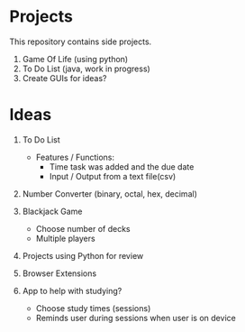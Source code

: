 # Projects
This repository contains side projects.

1. Game Of Life (using python)
2. To Do List (java, work in progress)
3. Create GUIs for ideas?

# Ideas
1. To Do List
    - Features / Functions:
        - Time task was added and the due date
        - Input / Output from a text file(csv)

2. Number Converter (binary, octal, hex, decimal)

3. Blackjack Game
    - Choose number of decks
    - Multiple players

4. Projects using Python for review

5. Browser Extensions

6. App to help with studying?
	- Choose study times (sessions)
	- Reminds user during sessions when user is on device
